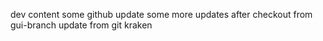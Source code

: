 dev content
some github update
some more updates after checkout from gui-branch
update from git kraken
